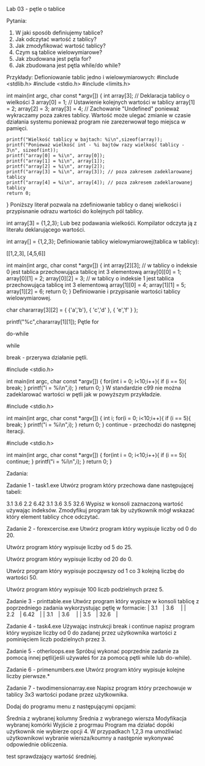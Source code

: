 Lab 03 - pętle o tablice

Pytania:
1. W jaki sposób definiujemy tablice?
2. Jak odczytać wartość z tablicy?
3. Jak zmodyfikować wartość tablicy?
4. Czym są tablice wielowymiarowe?
5. Jak zbudowana jest pętla for?
6. Jak zbudowana jest pętla while/do while?

Przykłady:
Defioniowanie tablic jedno i wielowymiarowych:
#include <stdlib.h>
#include <stdio.h>
#include <limits.h>

int main(int argc, char const *argv[])
{
    int array[3]; // Deklaracja tablicy o wielkości 3
    array[0] = 1; // Ustawienie kolejnych wartości w tablicy
    array[1] = 2;
    array[2] = 3;
    array[3] = 4; // Zachowanie "Undefined" ponieważ wykraczamy poza zakres tablicy. Wartość może ulegać zmianie w czasie działania systemu ponieważ program nie zarezerwował tego miejsca w pamięci.
     
    printf("Wielkość tablicy w bajtach: %i\n",sizeof(array));
    printf("Ponieważ wielkość int - %i bajtów razy wielkość tablicy - 3\n", sizeof(int));
    printf("array[0] = %i\n", array[0]);
    printf("array[1] = %i\n", array[1]);
    printf("array[2] = %i\n", array[2]);
    printf("array[3] = %i\n", array[3]); // poza zakresem zadeklarowanej tablicy
    printf("array[4] = %i\n", array[4]); // poza zakresem zadeklarowanej tablicy
    return 0;
}
Poniższy literał pozwala na zdefiniowanie tablicy o danej wielkości i przypisnanie odrazu wartości do kolejnych pól tablicy.

int array[3] = {1,2,3};
Lub bez podawania wielkośći. Kompilator odczyta ją z literału deklarującego wartości.

int array[] = {1,2,3};
Definiowanie tablicy wielowymiarowej(tablica w tablicy):

[[1,2,3],
[4,5,6]]

int main(int argc, char const *argv[])
{
    int array[2][3];
    // w tablicy o indeksie 0 jest tablica przechowująca tablicę int 3 elementową
    array[0][0] = 1; 
    array[0][1] = 2;
    array[0][2] = 3;
    // w tablicy o indeksie 1 jest tablica przechowująca tablicę int 3 elementową
    array[1][0] = 4; 
    array[1][1] = 5;
    array[1][2] = 6;
    return 0;
}
Definiowanie i przypisanie wartości tablicy wielowymiarowej.

char chararray[3][2] = { {'a','b'},
                         { 'c','d' },
                         { 'e','f' } };

printf("%c",chararray[1][1]);
Pętle
for

do-while

while

break - przerywa działanie pętli.

#include <stdio.h>

int main(int argc, char const *argv[])
{
    for(int i = 0; i<10;i++){
        if (i == 5){
            break;
        }
        printf("i = %i\n",i);
    }
    return 0;
}
W standardzie c99 nie można zadeklarować wartości w pętli jak w powyższym przykładzie.

#include <stdio.h>

int main(int argc, char const *argv[])
{
    int i;
    for(i = 0; i<10;i++){
        if (i == 5){
            break;
        }
        printf("i = %i\n",i);
    }
    return 0;
}
continue - przechodzi do następnej iteracji.

#include <stdio.h>

int main(int argc, char const *argv[])
{
    for(int i = 0; i<10;i++){
        if (i == 5){
            continue;
        }
        printf("i = %i\n",i);
    }
    return 0;
}


Zadania:


Zadanie 1 - task1.exe
Utwórz program który przechowa dane następującej tabeli:

3.1	3.6
2.2	6.42
3.1	3.6
3.5	32.6
Wypisz w konsoli zaznaczoną wartość używając indeksów. Zmodyfikuj program tak by użytkownik mógł wskazać który element tablicy chce odczytać.

Zadanie 2 - forexcercise.exe
Utwórz program który wypisuje liczby od 0 do 20.

Utwórz program który wypisuje liczby od 5 do 25.

Utwórz program który wypisuje liczby od 20 do 0.

Utwórz program który wypisuje począwszy od 1 co 3 kolejną liczbę do wartości 50.

Utwórz program który wypisuje 100 liczb podzielnych przez 5.

Zadanie 3 - printtable.exe
Utwórz program który wypisze w konsoli tablicę z poprzedniego zadania wykorzystując pętlę w formacie:
| 3.1 | 3.6   |
| 2.2 | 6.42 |
| 3.1 | 3.6   |
| 3.5 | 32.6 |

Zadanie 4 - task4.exe
Używając instrukcji break i continue napisz program który wypisze liczby od 0 do zadanej przez użytkownika wartości z pominięciem liczb podzielnych przez 3.

Zadanie 5 - otherloops.exe
Spróbuj wykonać poprzednie zadanie za pomocą innej pętli(jeśli używałeś for za pomocą pętli while lub do-while).

Zadanie 6 - primenumbers.exe
Utwórz program który wypisuje kolejne liczby pierwsze.*

Zadanie 7 - twodimensionarray.exe
Napisz program który przechowuje w tablicy 3x3 wartości podane przez użytkownika.

Dodaj do programu menu z następującymi opcjami:

Średnia z wybranej kolumny
Średnia z wybranego wiersza
Modyfikacja wybranej komórki
Wyjście z progrmau
Program ma działać dopóki użytkownik nie wybierze opcji 4. W przypadkach 1,2,3 ma umożliwiać użytkownikowi wybranie wiersza/koumny a następnie wykonywać odpowiednie obliczenia.

test sprawdzający wartość średniej.
